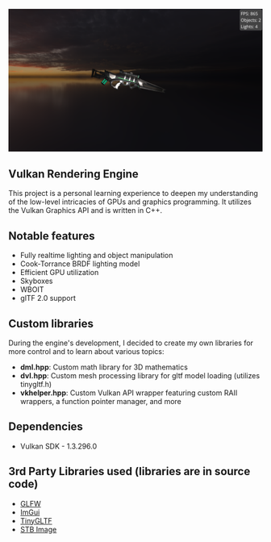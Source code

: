 ![Vulkan Engine Screenshot](images/v0.5.3.png)

## Vulkan Rendering Engine
This project is a personal learning experience to deepen my understanding of the low-level intricacies of GPUs and graphics programming. 
It utilizes the Vulkan Graphics API and is written in C++.

## Notable features
- Fully realtime lighting and object manipulation
- Cook-Torrance BRDF lighting model
- Efficient GPU utilization
- Skyboxes
- WBOIT
- glTF 2.0 support

## Custom libraries
During the engine's development, I decided to create my own libraries for more control and to learn about various topics:
- **dml.hpp**: Custom math library for 3D mathematics
- **dvl.hpp**: Custom mesh processing library for gltf model loading (utilizes tinygltf.h)
- **vkhelper.hpp**: Custom Vulkan API wrapper featuring custom RAII wrappers, a function pointer manager, and more

## Dependencies
- Vulkan SDK - 1.3.296.0

## 3rd Party Libraries used (libraries are in source code)
- [GLFW](https://github.com/glfw/glfw)
- [ImGui](https://github.com/ocornut/imgui)
- [TinyGLTF](https://github.com/syoyo/tinygltf)
- [STB Image](https://github.com/nothings/stb)


